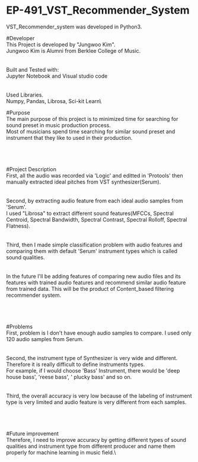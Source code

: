 # EP-491_VST_Recommender_System
VST_Recommender_system was developed in Python3.

#Developer\
This Project is developed by "Jungwoo Kim".\
Jungwoo Kim is Alumni from Berklee College of Music.\
\
\
Built and Tested with:\
Jupyter Notebook and Visual studio code\
\
\
Used Libraries.\
Numpy, Pandas, Librosa, Sci-kit Learn\


#Purpose\
The main purpose of this project is to minimized time for searching for sound preset in music production process.\
Most of musicians spend time searching for similar sound preset and instrument that they like to used in their production.\
\
\
\
\
#Project Description\
First, all the audio was recorded via 'Logic' and editted in 'Protools' then manually extracted ideal pitches from VST synthesizer(Serum).\
\
\
Second, by extracting audio feature from each ideal audio samples from 'Serum'.\
I used "Librosa"  to extract different sound features(MFCCs, Spectral Centroid, Spectral Bandwidth, Spectral Contrast, Spectral Rolloff, Spectral Flatness).\
\
\
Third, then I made simple classification problem with audio features and comparing them with default 'Serum' instrument types which is called sound qualities.\
\
\
In the future I'll be adding features of comparing new audio files and its features with trained audio features and recommend similar audio feature from trained data. This will be the product of Content_based filtering recommender system.\
\
\
\
\
#Problems\
First, problem is I don't have enough audio samples to compare. I used only 120 audio samples from Serum.\
\
\
Second, the instrument type of Synthesizer is very wide and different. \
Therefore it is really difficult to define instruments types.\
For example, if I would choose 'Bass' Instrument, there would be 'deep house bass', 'reese bass', ' plucky bass' and so on.\
\
\
Third, the overall accuracy is very low because of the labeling of instrument type is very limited and audio feature is very different from each samples.\
\
\
\
\
#Future improvement\
Therefore, I need to improve accuracy by getting different types of sound qualities and instrument type from different producer and name them properly for machine learning in music field.\



